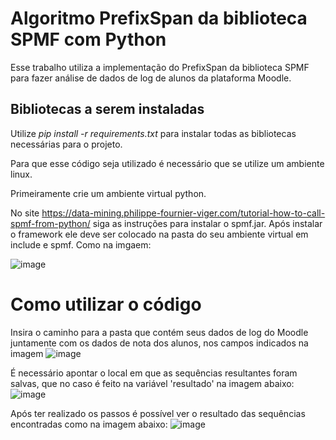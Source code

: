 # Algoritmo PrefixSpan da biblioteca SPMF com Python
Esse trabalho utiliza a implementação do PrefixSpan da biblioteca SPMF para fazer análise de dados de log de alunos da plataforma Moodle.

## Bibliotecas a serem instaladas
Utilize *pip install -r requirements.txt* para instalar todas as bibliotecas necessárias para o projeto.

Para que esse código seja utilizado é necessário que se utilize um ambiente linux.

Primeiramente crie um ambiente virtual python.

No site https://data-mining.philippe-fournier-viger.com/tutorial-how-to-call-spmf-from-python/ siga as instruções para instalar o spmf.jar. Após instalar o framework ele deve ser colocado na pasta do seu ambiente virtual em include e spmf. Como na imgaem:
 
 ![image](https://github.com/LunaAlmeida/Data-Learning-Analysis-with-PrefixSpan/assets/62681460/cf403209-e4e2-48be-a58d-40f159708d72)

# Como utilizar o código
Insira o caminho para a pasta que contém seus dados de log do Moodle juntamente com os dados de nota dos alunos, nos campos indicados na imagem
![image](https://github.com/LunaAlmeida/Data-Learning-Analysis-with-PrefixSpan/assets/62681460/30a1084a-e6ba-454d-a0b7-ac82915bfedf)

É necessário apontar o local em que as sequências resultantes foram salvas, que no caso é feito na variável 'resultado' na imagem abaixo:
![image](https://github.com/LunaAlmeida/Data-Learning-Analysis-with-PrefixSpan/assets/62681460/cabef094-1a83-4be8-a214-a666bfd74e68)

Após ter realizado os passos é possível ver o resultado das sequências encontradas como na imagem abaixo:
![image](https://github.com/LunaAlmeida/Data-Learning-Analysis-with-PrefixSpan/assets/62681460/ea83125b-5bb1-4e7b-8aac-97e0216afdf6)


